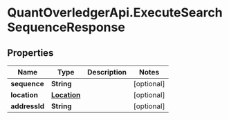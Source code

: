 # QuantOverledgerApi.ExecuteSearchSequenceResponse

## Properties

Name | Type | Description | Notes
------------ | ------------- | ------------- | -------------
**sequence** | **String** |  | [optional] 
**location** | [**Location**](Location.md) |  | [optional] 
**addressId** | **String** |  | [optional] 


